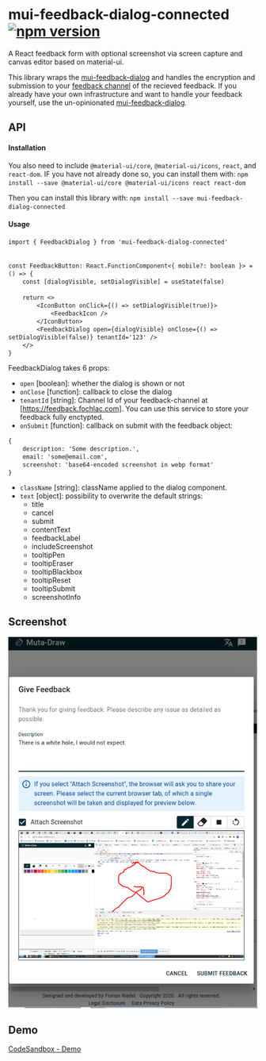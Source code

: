# mui-feedback-dialog-connected [![npm version](https://badge.fury.io/js/mui-feedback-dialog-connected.svg)](https://badge.fury.io/js/mui-feedback-dialog-connected)

A React feedback form with optional screenshot via screen capture and canvas editor based on material-ui.

This library wraps the [mui-feedback-dialog](https://github.com/fochlac/mui-feedback-dialog) and handles the encryption and submission to your [feedback channel](https://feedback.fochlac.com) of the recieved feedback. If you already have your own infrastructure and want to handle your feedback yourself, use the un-opinionated [mui-feedback-dialog](https://github.com/fochlac/mui-feedback-dialog).

## API

#### Installation

You also need to include `@material-ui/core`, `@material-ui/icons`, `react`, and `react-dom`. IF you have not already done so, you can install them with: 
`npm install --save @material-ui/core @material-ui/icons react react-dom`

Then you can install this library with:
`npm install --save mui-feedback-dialog-connected`

#### Usage
```
import { FeedbackDialog } from 'mui-feedback-dialog-connected'


const FeedbackButton: React.FunctionComponent<{ mobile?: boolean }> = () => {
    const [dialogVisible, setDialogVisible] = useState(false)

    return <>
        <IconButton onClick={() => setDialogVisible(true)}>
            <FeedbackIcon />
        </IconButton>
        <FeedbackDialog open={dialogVisible} onClose={() => setDialogVisible(false)} tenantId='123' />
    </>
}
```

FeedbackDialog takes 6 props: 
* `open` [boolean]: whether the dialog is shown or not
* `onClose` [function]: callback to close the dialog
* `tenantId` [string]: Channel Id of your feedback-channel at [https://feedback.fochlac.com]. You can use this service to store your feedback fully enctypted.
* `onSubmit` [function]: callback on submit with the feedback object:
```
{
    description: 'Some description.',
    email: 'some@email.com',
    screenshot: 'base64-encoded screenshot in webp format'
}
```
* `className` [string]: className applied to the dialog component.
* `text` [object]: possibility to overwrite the default strings:
    * title
    * cancel
    * submit
    * contentText
    * feedbackLabel
    * includeScreenshot
    * tooltipPen
    * tooltipEraser
    * tooltipBlackbox
    * tooltipReset
    * tooltipSubmit
    * screenshotInfo 

## Screenshot
![SampleScreenshot](https://github.com/fochlac/mui-feedback-dialog/blob/master/feedback-dialog.jpg?raw=true)

## Demo
[CodeSandbox - Demo](https://codesandbox.io/s/feedback-dialog-connected-0rfhp)

